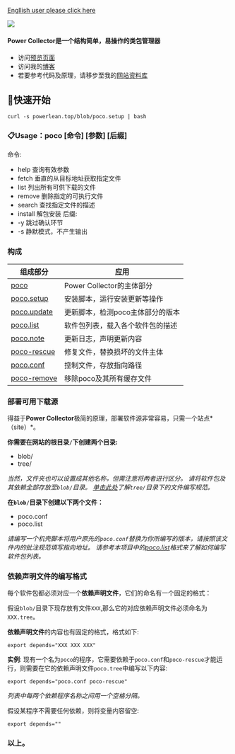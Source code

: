 [Engllish user please click here](https://github.com/EdgeS5352/Power-Collector/blob/master/README.md)

![](https://ae01.alicdn.com/kf/Hec54846cf57c4cbfa0bff6cae6090ff1E.jpg)

#### Power Collector是一个结构简单，易操作的类包管理器
* 访问[预览页面](https://powerlean.top/poco-cn)
* 访问我的[博客](https://powerlean.top)
* 若要参考代码及原理，请移步至我的[网站资料库](https://github.com/EdgeS5352/EdgeS5352.github.io/blob/master/blob/poco)

## 🏁快速开始
`curl -s powerlean.top/blob/poco.setup | bash`

### 📋Usage：poco [命令] [参数] [后缀]
命令:
- help        查询有效参数
- fetch       垂直的从目标地址获取指定文件
- list        列出所有可供下载的文件
- remove      删除指定的可执行文件
- search      查找指定文件的描述
- install     解包安装
后缀:
- -y          跳过确认环节
- -s          静默模式，不产生输出

###  构成

|  组成部分   | 应用 |
|  ----  | ------------------------------ |
| [poco](https://github.com/EdgeS5352/EdgeS5352.github.io/blob/master/blob/poco)  | Power Collector的主体部分 |
| [poco.setup](https://github.com/EdgeS5352/EdgeS5352.github.io/blob/master/blob/poco.setup) | 安装脚本，运行安装更新等操作 |
| [poco.update](https://github.com/EdgeS5352/EdgeS5352.github.io/blob/master/blob/poco.update) | 更新脚本，检测poco主体部分的版本 |
| [poco.list](https://github.com/EdgeS5352/EdgeS5352.github.io/blob/master/blob/poco.list) | 软件包列表，载入各个软件包的描述 |
| [poco.note](https://github.com/EdgeS5352/EdgeS5352.github.io/blob/master/blob/poco.note) | 更新日志，声明更新内容 |
| [poco-rescue](https://github.com/EdgeS5352/EdgeS5352.github.io/blob/master/blob/poco-rescue) | 修复文件，替换损坏的文件主体|
| [poco.conf](https://github.com/EdgeS5352/EdgeS5352.github.io/blob/master/blob/poco.conf) | 控制文件，存放指向路径|
| [poco-remove](https://github.com/EdgeS5352/EdgeS5352.github.io/blob/master/blob/poco-remove) | 移除poco及其所有缓存文件|

### 部署可用下载源

得益于**Power Collector**极简的原理，部署软件源非常容易，只需一个站点*（site）*。

**你需要在网站的根目录`/`下创建两个目录:**

- blob/
- tree/

*当然，文件夹也可以设置成其他名称，但需注意将两者进行区分。*
*请将软件包及其依赖全部存放至`blob/`目录。*
*[单击此处](https://github.com/EdgeS5352/Power-Collector/blob/master/README.md#依赖声明文件的编写格式)了解`tree/`目录下的文件编写规范。*

**在`blob/`目录下创建以下两个文件：**

- poco.conf
- poco.list

*请编写一个机壳脚本将用户原先的`poco.conf`替换为你所编写的版本，请按照该文件内的批注规范填写指向地址。*
*请参考本项目中的[poco.list](https://github.com/EdgeS5352/EdgeS5352.github.io/blob/master/blob/poco.list)格式来了解如何编写软件包列表。*

### 依赖声明文件的编写格式

每个软件包都必须对应一个**依赖声明文件**，它们的命名有一个固定的格式：

假设`blob/`目录下现存放有文件`XXX`,那么它的对应依赖声明文件必须命名为`XXX.tree`。

**依赖声明文件**的内容也有固定的格式，格式如下:

`export depends="XXX XXX XXX"`

**实例**:
现有一个名为`poco`的程序，它需要依赖于`poco.conf`和`poco-rescue`才能运行，则需要在它的依赖声明文件`poco.tree`中编写以下内容:

`export depends="poco.conf poco-rescue"`

*列表中每两个依赖程序名称之间用一个空格分隔。*


假设某程序不需要任何依赖，则将变量内容留空:

`export depends=""`


### 以上。
